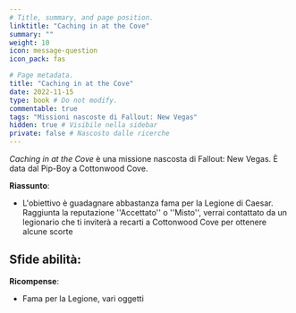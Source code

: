 ```yaml
---
# Title, summary, and page position.
linktitle: "Caching in at the Cove" 
summary: ""
weight: 10
icon: message-question
icon_pack: fas

# Page metadata.
title: "Caching in at the Cove"
date: 2022-11-15
type: book # Do not modify.
commentable: true
tags: "Missioni nascoste di Fallout: New Vegas"
hidden: true # Visibile nella sidebar
private: false # Nascosto dalle ricerche
---
```


<div class="fnv">


*Caching in at the Cove* è una missione nascosta di Fallout: New Vegas. È data dal Pip-Boy a Cottonwood Cove.


**Riassunto**:
- L'obiettivo è guadagnare abbastanza fama per la Legione di Caesar. Raggiunta la reputazione ''Accettato'' o ''Misto'', verrai contattato da un legionario che ti inviterà a recarti a Cottonwood Cove per ottenere alcune scorte


**Sfide abilità**:
- 


**Ricompense**:
- Fama per la Legione, vari oggetti


</div>


